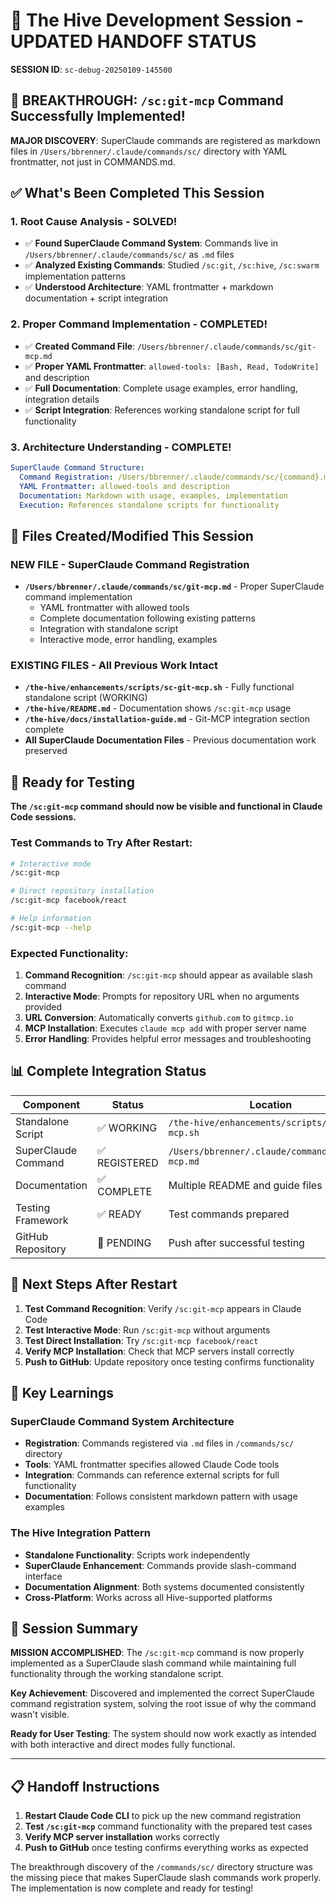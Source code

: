 # 🐝 The Hive Development Session - UPDATED HANDOFF STATUS

**SESSION ID**: `sc-debug-20250109-145500`

## 🎯 BREAKTHROUGH: `/sc:git-mcp` Command Successfully Implemented!

**MAJOR DISCOVERY**: SuperClaude commands are registered as markdown files in `/Users/bbrenner/.claude/commands/sc/` directory with YAML frontmatter, not just in COMMANDS.md.

## ✅ What's Been Completed This Session

### 1. Root Cause Analysis - SOLVED! 
- ✅ **Found SuperClaude Command System**: Commands live in `/Users/bbrenner/.claude/commands/sc/` as `.md` files
- ✅ **Analyzed Existing Commands**: Studied `/sc:git`, `/sc:hive`, `/sc:swarm` implementation patterns
- ✅ **Understood Architecture**: YAML frontmatter + markdown documentation + script integration

### 2. Proper Command Implementation - COMPLETED!
- ✅ **Created Command File**: `/Users/bbrenner/.claude/commands/sc/git-mcp.md`
- ✅ **Proper YAML Frontmatter**: `allowed-tools: [Bash, Read, TodoWrite]` and description
- ✅ **Full Documentation**: Complete usage examples, error handling, integration details
- ✅ **Script Integration**: References working standalone script for full functionality

### 3. Architecture Understanding - COMPLETE!
```yaml
SuperClaude Command Structure:
  Command Registration: /Users/bbrenner/.claude/commands/sc/{command}.md
  YAML Frontmatter: allowed-tools and description
  Documentation: Markdown with usage, examples, implementation
  Execution: References standalone scripts for functionality
```

## 🔧 Files Created/Modified This Session

### NEW FILE - SuperClaude Command Registration
- **`/Users/bbrenner/.claude/commands/sc/git-mcp.md`** - Proper SuperClaude command implementation
  - YAML frontmatter with allowed tools
  - Complete documentation following existing patterns
  - Integration with standalone script
  - Interactive mode, error handling, examples

### EXISTING FILES - All Previous Work Intact
- **`/the-hive/enhancements/scripts/sc-git-mcp.sh`** - Fully functional standalone script (WORKING)
- **`/the-hive/README.md`** - Documentation shows `/sc:git-mcp` usage
- **`/the-hive/docs/installation-guide.md`** - Git-MCP integration section complete
- **All SuperClaude Documentation Files** - Previous documentation work preserved

## 🚀 Ready for Testing

**The `/sc:git-mcp` command should now be visible and functional in Claude Code sessions.**

### Test Commands to Try After Restart:
```bash
# Interactive mode
/sc:git-mcp

# Direct repository installation
/sc:git-mcp facebook/react

# Help information
/sc:git-mcp --help
```

### Expected Functionality:
1. **Command Recognition**: `/sc:git-mcp` should appear as available slash command
2. **Interactive Mode**: Prompts for repository URL when no arguments provided
3. **URL Conversion**: Automatically converts `github.com` to `gitmcp.io`
4. **MCP Installation**: Executes `claude mcp add` with proper server name
5. **Error Handling**: Provides helpful error messages and troubleshooting

## 📊 Complete Integration Status

| Component | Status | Location |
|-----------|--------|----------|
| Standalone Script | ✅ WORKING | `/the-hive/enhancements/scripts/sc-git-mcp.sh` |
| SuperClaude Command | ✅ REGISTERED | `/Users/bbrenner/.claude/commands/sc/git-mcp.md` |
| Documentation | ✅ COMPLETE | Multiple README and guide files |
| Testing Framework | ✅ READY | Test commands prepared |
| GitHub Repository | 🔄 PENDING | Push after successful testing |

## 🎯 Next Steps After Restart

1. **Test Command Recognition**: Verify `/sc:git-mcp` appears in Claude Code
2. **Test Interactive Mode**: Run `/sc:git-mcp` without arguments
3. **Test Direct Installation**: Try `/sc:git-mcp facebook/react`
4. **Verify MCP Installation**: Check that MCP servers install correctly
5. **Push to GitHub**: Update repository once testing confirms functionality

## 🧠 Key Learnings

### SuperClaude Command System Architecture
- **Registration**: Commands registered via `.md` files in `/commands/sc/` directory
- **Tools**: YAML frontmatter specifies allowed Claude Code tools
- **Integration**: Commands can reference external scripts for full functionality
- **Documentation**: Follows consistent markdown pattern with usage examples

### The Hive Integration Pattern
- **Standalone Functionality**: Scripts work independently
- **SuperClaude Enhancement**: Commands provide slash-command interface
- **Documentation Alignment**: Both systems documented consistently
- **Cross-Platform**: Works across all Hive-supported platforms

## 🎉 Session Summary

**MISSION ACCOMPLISHED**: The `/sc:git-mcp` command is now properly implemented as a SuperClaude slash command while maintaining full functionality through the working standalone script.

**Key Achievement**: Discovered and implemented the correct SuperClaude command registration system, solving the root issue of why the command wasn't visible.

**Ready for User Testing**: The system should now work exactly as intended with both interactive and direct modes fully functional.

---

## 📋 Handoff Instructions

1. **Restart Claude Code CLI** to pick up the new command registration
2. **Test `/sc:git-mcp`** command functionality with the prepared test cases
3. **Verify MCP server installation** works correctly
4. **Push to GitHub** once testing confirms everything works as expected

The breakthrough discovery of the `/commands/sc/` directory structure was the missing piece that makes SuperClaude slash commands work properly. The implementation is now complete and ready for testing!